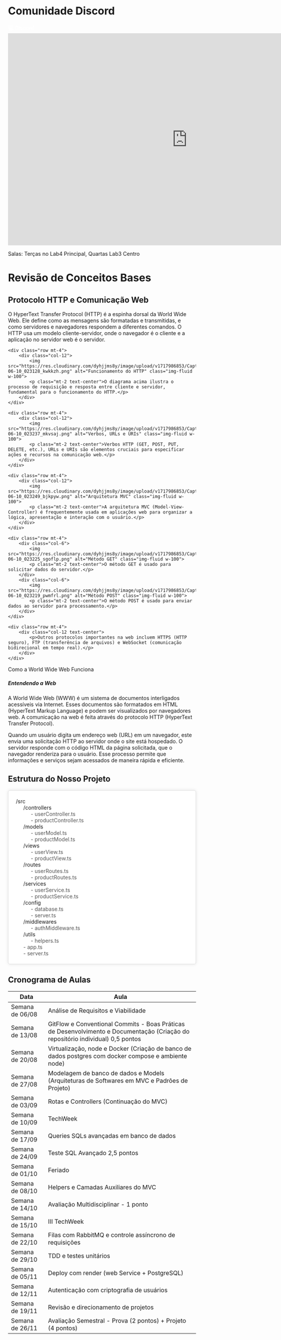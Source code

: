   <link href="https://cdn.jsdelivr.net/npm/bootstrap@5.0.0-beta3/dist/css/bootstrap.min.css" rel="stylesheet">
  <!-- jQuery -->
  <script src="https://ajax.googleapis.com/ajax/libs/jquery/3.5.1/jquery.min.js"></script>
  <!-- Font Awesome -->
  <link href="https://cdnjs.cloudflare.com/ajax/libs/font-awesome/5.15.3/css/all.min.css" rel="stylesheet">

  <style>
    a {
      color: inherit;
      text-decoration: none;
    }
    .btn a {
      color: inherit;
      text-decoration: none;
    }
    .directory-structure {
            background-color: #fff;
            border: 1px solid #ddd;
            border-radius: 5px;
            padding: 20px;
            box-shadow: 0 0 10px rgba(0, 0, 0, 0.1);
    }
    .directory {
        margin-left: 20px;
    }
    .file {
        color: #555;
    }
  </style>

<h1>Comunidade Discord</h1>
<a href="https://discord.gg/C8qXnBATgG" class="btn btn-info" style="color: white; font-weight: bold;" target="blank_">💻 Discord</a>

<div class="container my-1">
    <iframe src="https://docs.google.com/presentation/d/e/2PACX-1vQp88zM4qBed7UudJY9xW56ADiDGOrabMz1dT_dh28b0G_nUwybzxDRXpTWNiq4o8MncU8FoSdyI3C3/embed?start=false&loop=false&delayms=3000" frameborder="0" width="960" height="569" allowfullscreen="true" mozallowfullscreen="true" webkitallowfullscreen="true"></iframe>
</div>

<div class="container my-1">
    <p>Salas: Terças no Lab4 Principal, Quartas Lab3 Centro</p>
</div>


<h1>Revisão de Conceitos Bases</h1>
<section class="container my-1">
    <div class="row">
        <div class="col-12 text-center">
            <h2>Protocolo HTTP e Comunicação Web</h2>
            <p>O HyperText Transfer Protocol (HTTP) é a espinha dorsal da World Wide Web. Ele define como as mensagens são formatadas e transmitidas, e como servidores e navegadores respondem a diferentes comandos. O HTTP usa um modelo cliente-servidor, onde o navegador é o cliente e a aplicação no servidor web é o servidor.</p>
        </div>
    </div>

    <div class="row mt-4">
        <div class="col-12">
            <img src="https://res.cloudinary.com/dyhjjms8y/image/upload/v1717986853/Captura_de_tela_2024-06-10_023128_kwkkzh.png" alt="Funcionamento do HTTP" class="img-fluid w-100">
            <p class="mt-2 text-center">O diagrama acima ilustra o processo de requisição e resposta entre cliente e servidor, fundamental para o funcionamento do HTTP.</p>
        </div>
    </div>

    <div class="row mt-4">
        <div class="col-12">
            <img src="https://res.cloudinary.com/dyhjjms8y/image/upload/v1717986853/Captura_de_tela_2024-06-10_023237_mkvsaj.png" alt="Verbos, URLs e URIs" class="img-fluid w-100">
            <p class="mt-2 text-center">Verbos HTTP (GET, POST, PUT, DELETE, etc.), URLs e URIs são elementos cruciais para especificar ações e recursos na comunicação web.</p>
        </div>
    </div>

    <div class="row mt-4">
        <div class="col-12">
            <img src="https://res.cloudinary.com/dyhjjms8y/image/upload/v1717986853/Captura_de_tela_2024-06-10_023249_bjkpyw.png" alt="Arquitetura MVC" class="img-fluid w-100">
            <p class="mt-2 text-center">A arquitetura MVC (Model-View-Controller) é frequentemente usada em aplicações web para organizar a lógica, apresentação e interação com o usuário.</p>
        </div>
    </div>

    <div class="row mt-4">
        <div class="col-6">
            <img src="https://res.cloudinary.com/dyhjjms8y/image/upload/v1717986853/Captura_de_tela_2024-06-10_023225_sgoflp.png" alt="Método GET" class="img-fluid w-100">
            <p class="mt-2 text-center">O método GET é usado para solicitar dados do servidor.</p>
        </div>
        <div class="col-6">
            <img src="https://res.cloudinary.com/dyhjjms8y/image/upload/v1717986853/Captura_de_tela_2024-06-10_023219_pwmfrl.png" alt="Método POST" class="img-fluid w-100">
            <p class="mt-2 text-center">O método POST é usado para enviar dados ao servidor para processamento.</p>
        </div>
    </div>

    <div class="row mt-4">
        <div class="col-12 text-center">
            <p>Outros protocolos importantes na web incluem HTTPS (HTTP seguro), FTP (transferência de arquivos) e WebSocket (comunicação bidirecional em tempo real).</p>
        </div>
    </div>
</section>

<section class="container">
    <div class="card text-dark bg-light mb-3">
        <div class="card-header">Como a World Wide Web Funciona</div>
        <div class="card-body">
        <h5 class="card-title">Entendendo a Web</h5>
        <p class="card-text">A World Wide Web (WWW) é um sistema de documentos interligados acessíveis via Internet. Esses documentos são formatados em HTML (HyperText Markup Language) e podem ser visualizados por navegadores web. A comunicação na web é feita através do protocolo HTTP (HyperText Transfer Protocol).</p>
        <p class="card-text">Quando um usuário digita um endereço web (URL) em um navegador, este envia uma solicitação HTTP ao servidor onde o site está hospedado. O servidor responde com o código HTML da página solicitada, que o navegador renderiza para o usuário. Esse processo permite que informações e serviços sejam acessados de maneira rápida e eficiente.</p>
        </div>
    </div>
</section>

<h2>Estrutura do Nosso Projeto</h2>

<div class="directory-structure">
    <div>/src</div>
        <div class="directory">
            <div>/controllers</div>
            <div class="directory">
                <div class="file">- userController.ts</div>
                <div class="file">- productController.ts</div>
            </div>
            <div>/models</div>
            <div class="directory">
                <div class="file">- userModel.ts</div>
                <div class="file">- productModel.ts</div>
            </div>
            <div>/views</div>
            <div class="directory">
                <div class="file">- userView.ts</div>
                <div class="file">- productView.ts</div>
            </div>
            <div>/routes</div>
            <div class="directory">
                <div class="file">- userRoutes.ts</div>
                <div class="file">- productRoutes.ts</div>
            </div>
            <div>/services</div>
            <div class="directory">
                <div class="file">- userService.ts</div>
                <div class="file">- productService.ts</div>
            </div>
            <div>/config</div>
            <div class="directory">
                <div class="file">- database.ts</div>
                <div class="file">- server.ts</div>
            </div>
            <div>/middlewares</div>
            <div class="directory">
                <div class="file">- authMiddleware.ts</div>
            </div>
            <div>/utils</div>
            <div class="directory">
                <div class="file">- helpers.ts</div>
            </div>
            <div class="file">- app.ts</div>
        <div class="file">- server.ts</div>
    </div>
</div>

<div class="container mt-5">
    <h2 class="mb-4">Cronograma de Aulas</h2>
    <table class="table table-bordered table-striped">
        <thead class="thead-dark">
            <tr>
                <th>Data</th>
                <th>Aula</th>
            </tr>
        </thead>
        <tbody>
            <tr>
                <td>Semana de 06/08</td>
                <td>Análise de Requisitos e Viabilidade</td>
            </tr>
            <tr>
                <td>Semana de 13/08</td>
                <td>GitFlow e Conventional Commits - Boas Práticas de Desenvolvimento e Documentação (Criação do repositório individual) 0,5 pontos</td>
            </tr>
            <tr>
                <td>Semana de 20/08</td>
                <td>Virtualização, node e Docker (Criação de banco de dados postgres com docker compose e ambiente node)</td>
            </tr>
            <tr>
                <td>Semana de 27/08</td>
                <td>Modelagem de banco de dados e Models (Arquiteturas de Softwares em MVC e Padrões de Projeto)</td>
            </tr>
            <tr>
                <td>Semana de 03/09</td>
                <td>Rotas e Controllers (Continuação do MVC)</td>
            </tr>
            <tr>
                <td>Semana de 10/09</td>
                <td>TechWeek</td>
            </tr>
            <tr>
                <td>Semana de 17/09</td>
                <td>Queries SQLs avançadas em banco de dados</td>
            </tr>
            <tr>
                <td>Semana de 24/09</td>
                <td>Teste SQL Avançado 2,5 pontos</td>
            </tr>
            <tr>
                <td>Semana de 01/10</td>
                <td>Feriado</td>
            </tr>
            <tr>
                <td>Semana de 08/10</td>
                <td>Helpers e Camadas Auxiliares do MVC</td>
            </tr>
            <tr>
                <td>Semana de 14/10</td>
                <td>Avaliação Multidisciplinar - 1 ponto</td>
            </tr>
            <tr>
                <td>Semana de 15/10</td>
                <td>III TechWeek</td>
            </tr>
            <tr>
                <td>Semana de 22/10</td>
                <td>Filas com RabbitMQ e controle assíncrono de requisições</td>
            </tr>
            <tr>
                <td>Semana de 29/10</td>
                <td>TDD e testes unitários</td>
            </tr>
            <tr>
                <td>Semana de 05/11</td>
                <td>Deploy com render (web Service + PostgreSQL)</td>
            </tr>
            <tr>
                <td>Semana de 12/11</td>
                <td>Autenticação com criptografia de usuários</td>
            </tr>
            <tr>
                <td>Semana de 19/11</td>
                <td>Revisão e direcionamento de projetos</td>
            </tr>
            <tr>
                <td>Semana de 26/11</td>
                <td>Avaliação Semestral - Prova (2 pontos) + Projeto (4 pontos)</td>
            </tr>
        </tbody>
    </table>
</div>
